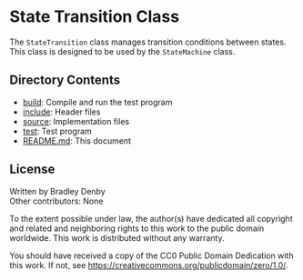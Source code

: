 # State Transition Class

The `StateTransition` class manages transition conditions between states. This
class is designed to be used by the `StateMachine` class.

## Directory Contents

* [build](build/README.md): Compile and run the test program
* [include](include/StateTransition.hpp): Header files
* [source](source/StateTransition.cpp): Implementation files
* [test](test/test-state-transition.cpp): Test program
* [README.md](README.md): This document

## License

Written by Bradley Denby  
Other contributors: None

To the extent possible under law, the author(s) have dedicated all copyright and
related and neighboring rights to this work to the public domain worldwide. This
work is distributed without any warranty.

You should have received a copy of the CC0 Public Domain Dedication with this
work. If not, see <https://creativecommons.org/publicdomain/zero/1.0/>.
